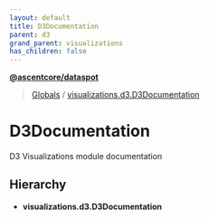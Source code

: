 ```yaml
---
layout: default
title: D3Documentation
parent: d3
grand_parent: visualizations
has_children: false
---
```


**[@ascentcore/dataspot](../README.md)**

> [Globals](../globals.md) / [visualizations.d3.D3Documentation](visualizations_d3_d3documentation)

# D3Documentation

D3 Visualizations module documentation

## Hierarchy

* **visualizations.d3.D3Documentation**
